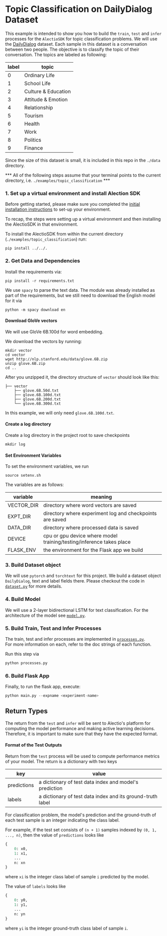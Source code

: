 # Topic Classification on DailyDialog Dataset

This example is intended to show you how to build the `train`, `test` and `infer` processes for the `AlectioSDK` for topic
classification problems. We will use the [DailyDialog](https://arxiv.org/abs/1710.03957) dataset. Each sample in this
dataset is a conversation between two people. The objective is to classify the topic of their conversation. The topics are labeled as following:

| label | topic |
| ----- | ----- |
| 0    | Ordinary Life | 
| 1     | School Life | 
| 2    | Culture & Education | 
| 3    | Attitude & Emotion | 
| 4    | Relationship |
| 5     | Tourism | 
| 6    | Health | 
| 7    | Work |
| 8     | Politics | 
| 9     | Finance | 

Since the size of this dataset is small, it is included in this repo in the `./data` directory. 


*** All of the following steps assume that your terminal points to the current directory, i.e. `./examples/topic_classification` *** 

### 1. Set up a virtual environment and install Alection SDK
Before getting started, please make sure you completed the [initial installation instructions](../../README.md) to set-up your environment. 

To recap, the steps were setting up a virtual environment and then installing the AlectioSDK in that environment. 

To install the AlectioSDK from within the current directory (`./examples/topic_classification`) run:

```
pip install ../../.
```
### 2. Get Data and Dependencies 

Install the requirements via:
```
pip install -r requirements.txt
```

We use `spacy` to parse the text data. The module was already
installed as part of the requirements, but we still need to download the English 
model for it via
```
python -m spacy download en
```

#### Download GloVe vectors
We will use GloVe 6B.100d for word embedding. 

We download the vectors by running:
```
mkdir vector
cd vector
wget http://nlp.stanford.edu/data/glove.6B.zip
unzip glove.6B.zip
cd ..
```
After you unzipped it, the directory structure of 
`vector` should look like this:
```
├── vector 
    ├── glove.6B.50d.txt
    ├── glove.6B.100d.txt
    ├── glove.6B.200d.txt
    └── glove.6B.300d.txt
```
In this example, we will only need `glove.6B.100d.txt`.

#### Create a log directory
Create a log directory in the project root to save checkpoints
```
mkdir log
```
#### Set Environment Variables 
To set the environment variables, we run

```
source setenv.sh 
```
The variables are as follows:

| variable | meaning | 
| -------- | ------- |
| VECTOR_DIR | directory where word vectors are saved |
| EXPT_DIR | directory where experiment log and checkpoints are saved |
| DATA_DIR | directory where processed data is saved | 
| DEVICE   | cpu or gpu device where model training/testing/inference takes place | 
| FLASK_ENV | the environment for the Flask app we build |

### 3. Build Dataset object
We will use `pytorch` and `torchtext` for this project. We build a dataset
object `DailyDialog`, text and label fields there. Please checkout the code
in [`dataset.py`](./dataset.py) for more details.

### 4. Build Model
We will use a 2-layer bidirectional LSTM for text classification. For
the architecture of the model see [`model.py`](./model.py).

### 5. Build Train, Test and Infer Processes
The train, test and infer processes are implemented in [`processes.py`](./processes.py).  
For more information on each, refer to the doc strings of each function.


Run this step via
```python
python processes.py
```

### 6. Build Flask App 
Finally, to run the flask app, execute:

```python
python main.py --expname <experiment-name>
```
## Return Types

The return from the `test` and `infer` will be sent to Alectio's platform for 
computing the model performance and making active learning decisions. 
Therefore, it is important to make sure that they have the expected format.

#### Format of the Test Outputs
Return from the `test` process will be used to compute performance metrics of
your model. The return is a dictionary with two keys

| key | value |
| --- | ----- | 
| predictions | a dictionary of test data index and model's prediction |
| labels | a dictionary of test data index and its ground-truth label | 

For classification problem, the model's prediction and 
the ground-truth of each test sample is an integer indicating the class label.

For example, if the test set consists of `(n + 1)` samples indexed by `(0, 1, ..., n)`,
then the value of `predictions` looks like
```python
{
    0: x0,
    1: x1,
    ...
    n: xn
}
```
where `xi` is the integer class label of sample `i` predicted by the model. 

The value of `labels` looks like
```python
{
    0: y0,
    1: y1,
    ...
    n: yn
}
```
where `yi` is the integer ground-truth class label of sample `i`.

<!-- The infer process is missing here -->
